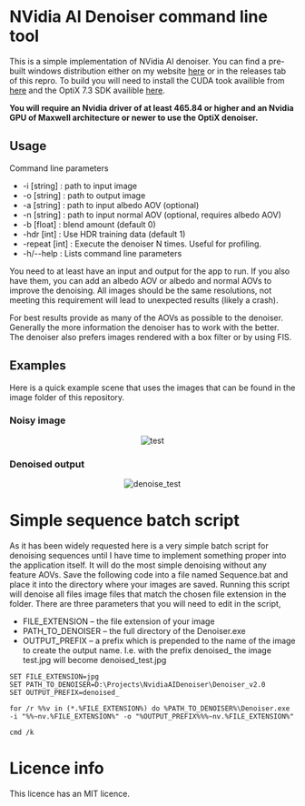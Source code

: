 # NVidia AI Denoiser command line tool

This is a simple implementation of NVidia AI denoiser. You can find a pre-built windows distribution either on my website [here](https://declanrussell.com/portfolio/nvidia-ai-denoiser/) or in the releases tab of this repro. To build you will need to install the CUDA took availible from [here](https://developer.nvidia.com/cuda-downloads) and the OptiX 7.3 SDK availible [here](https://developer.nvidia.com/designworks/optix/download).

**You will require an Nvidia driver of at least 465.84 or higher and an Nvidia GPU of Maxwell architecture or newer to use the OptiX denoiser.**

## Usage
Command line parameters
* -i [string] : path to input image
* -o [string] : path to output image
* -a [string] : path to input albedo AOV (optional)
* -n [string] : path to input normal AOV (optional, requires albedo AOV)
* -b [float] : blend amount (default 0)
* -hdr [int] : Use HDR training data (default 1)
* -repeat [int] : Execute the denoiser N times. Useful for profiling.
* -h/--help : Lists command line parameters

You need to at least have an input and output for the app to run. If you also have them, you can add an albedo AOV or albedo and normal AOVs to improve the denoising. All images should be the same resolutions, not meeting this requirement will lead to unexpected results (likely a crash).

For best results provide as many of the AOVs as possible to the denoiser. Generally the more information the denoiser has to work with the better. The denoiser also prefers images rendered with a box filter or by using FIS.

## Examples
Here is a quick example scene that uses the images that can be found in the image folder of this repository.

### Noisy image
<p align="center">
  <img src="https://github.com/DeclanRussell/NvidiaAIDenoiser/blob/master/images/RGBA.png" alt="test"/>
</p>

### Denoised output
<p align="center">
  <img src="https://github.com/DeclanRussell/NvidiaAIDenoiser/blob/master/images/RGBA_denoised.png" alt="denoise_test"/>
</p>

# Simple sequence batch script
As it has been widely requested here is a very simple batch script for denoising sequences until I have time to implement something proper into the application itself. It will do the most simple denoising without any feature AOVs. Save the following code into a file named Sequence.bat and place it into the directory where your images are saved. Running this script will denoise all files image files that match the chosen file extension in the folder. There are three parameters that you will need to edit in the script,

* FILE_EXTENSION – the file extension of your image
* PATH_TO_DENOISER – the full directory of the Denoiser.exe
* OUTPUT_PREFIX – a prefix which is prepended to the name of the image to create the output name. I.e. with the prefix denoised_ the image test.jpg will become denoised_test.jpg

```
SET FILE_EXTENSION=jpg
SET PATH_TO_DENOISER=D:\Projects\NvidiaAIDenoiser\Denoiser_v2.0
SET OUTPUT_PREFIX=denoised_

for /r %%v in (*.%FILE_EXTENSION%) do %PATH_TO_DENOISER%\Denoiser.exe -i "%%~nv.%FILE_EXTENSION%" -o "%OUTPUT_PREFIX%%%~nv.%FILE_EXTENSION%"

cmd /k
```

# Licence info
This licence has an MIT licence.
